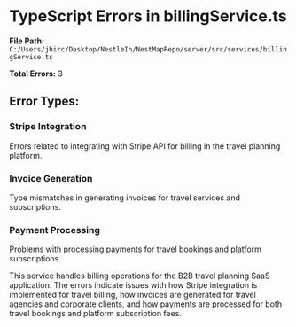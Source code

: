 # TypeScript Errors in billingService.ts

**File Path:** `C:/Users/jbirc/Desktop/NestleIn/NestMapRepo/server/src/services/billingService.ts`

**Total Errors:** 3

## Error Types:

### Stripe Integration
Errors related to integrating with Stripe API for billing in the travel planning platform.

### Invoice Generation
Type mismatches in generating invoices for travel services and subscriptions.

### Payment Processing
Problems with processing payments for travel bookings and platform subscriptions.

This service handles billing operations for the B2B travel planning SaaS application. The errors indicate issues with how Stripe integration is implemented for travel billing, how invoices are generated for travel agencies and corporate clients, and how payments are processed for both travel bookings and platform subscription fees.
